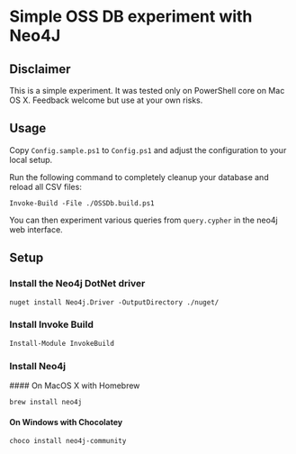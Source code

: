 # Simple OSS DB experiment with Neo4J

## Disclaimer

This is a simple experiment. It was tested only on PowerShell core on Mac OS X. Feedback welcome but use at your own risks.

## Usage

Copy ```Config.sample.ps1``` to ```Config.ps1``` and adjust the configuration to your
local setup.

Run the following command to completely cleanup your database and reload all CSV files:

    Invoke-Build -File ./OSSDb.build.ps1

You can then experiment various queries from ```query.cypher``` in the neo4j
web interface.

## Setup

### Install the Neo4j DotNet driver
    nuget install Neo4j.Driver -OutputDirectory ./nuget/

### Install Invoke Build

    Install-Module InvokeBuild

### Install Neo4j

#### On MacOS X with Homebrew

    brew install neo4j

#### On Windows with Chocolatey

    choco install neo4j-community
